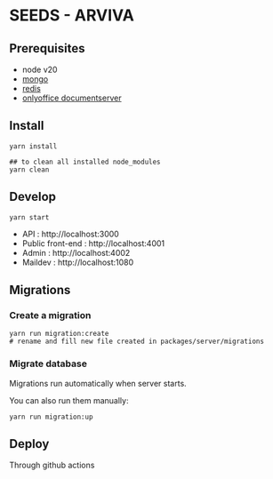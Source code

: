 # SEEDS - ARVIVA

## Prerequisites

- node v20
- [mongo](./packages/mongo/README.md)
- [redis](./packages/redis/README.md)
- [onlyoffice documentserver](./packages/documentserver/README.md)

## Install

```
yarn install

## to clean all installed node_modules
yarn clean
```

## Develop

```
yarn start
```
- API : http://localhost:3000
- Public front-end : http://localhost:4001
- Admin : http://localhost:4002
- Maildev : http://localhost:1080

## Migrations

### Create a migration

```
yarn run migration:create
# rename and fill new file created in packages/server/migrations
```

### Migrate database

Migrations run automatically when server starts.

You can also run them manually:

```
yarn run migration:up
```

## Deploy

Through github actions
